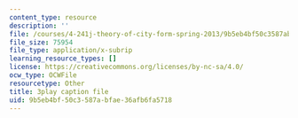 ```yaml
---
content_type: resource
description: ''
file: /courses/4-241j-theory-of-city-form-spring-2013/9b5eb4bf50c3587abfae36afb6fa5718_ayw-96xs-ag.vtt
file_size: 75954
file_type: application/x-subrip
learning_resource_types: []
license: https://creativecommons.org/licenses/by-nc-sa/4.0/
ocw_type: OCWFile
resourcetype: Other
title: 3play caption file
uid: 9b5eb4bf-50c3-587a-bfae-36afb6fa5718
---
```

